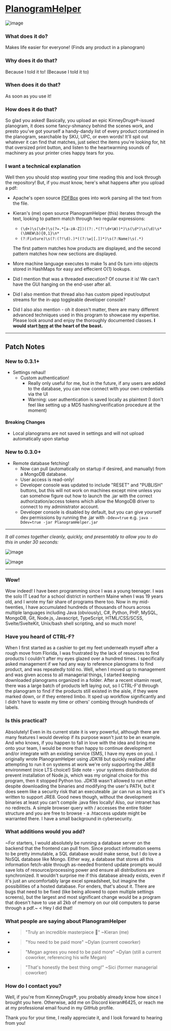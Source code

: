 # [PlanogramHelper](https://shermanzero.github.io/PlanogramHelper/)

![image](https://user-images.githubusercontent.com/16752746/188516429-61b3ae2d-2b4c-4f73-a2b4-0bd276f883be.png)

### What does it do?
Makes life easier for everyone!  (Finds any product in a planogram)

### Why does it do that?
Because I told it to!  (Because I told it to)

### When does it do that?
As soon as you use it!

### How does it do that?
So glad you asked!  Basically, you upload an epic KinneyDrugs®-issued planogram, it does some fancy-shmancy behind the scenes work, and presto you've got yourself a handy-dandy list of every product contained in the planogram, searchable by SKU, UPC, or even words!  It'll spit out whatever it can find that matches, just select the items you're looking for, hit that oversized print button, and listen to the heartwarming sounds of machinery as your printer cries happy tears for you.

### I want a technical explanation
Well then you should stop wasting your time reading this and look through the repository!  But, if you *must* know, here's what happens after you upload a pdf:
- Apache's open source [PDFBox](https://pdfbox.apache.org/) goes into work parsing all the text from the file.
- Kieran's (me) open source PlanogramHelper (this) iterates through the text, looking to pattern match through two regular expressions:
  - `(\d+)\s(\d+)\s(?=.*[a-zA-Z])((?:.*(?!\d+\W))*)\s(\d*)\s(\d)\s*(\bNEW\b){0,1}\n*`
  - `(?:Fixture)\s(?:(?!\d).)*((?:\w|[.])*)\s(?:Name)\s(.*)`
  
  The first pattern matches how products are displayed, and the second pattern matches how new sections are displayed.
- More machine language executes to make 1s and 0s turn into objects stored in HashMaps for easy and effecient O(1) lookups.
- Did I mention that was a threaded execution?  Of course it is!  We can't have the GUI hanging on the end-user after all.
- Did I also mention that thread also has custom piped input/output streams for the in-app toggleable developer console?
- Did I also also mention - oh it doesn't matter, there are many different advanced techniques used in this program to showcase my expertise.  Please look around and enjoy the thoroughly documented classes.  **I would start [here](src/main/java/pf/Processor.java) at the heart of the beast.**

----
## Patch Notes

### New to 0.3.1+
- Settings rehaul!
  - Custom authentication!
    - Really only useful for me, but in the future, if any users are added to the database, you can now connect with your own credentials via the UI
    - Warning: user authentication is saved locally as plaintext (I don't feel like setting up a MD5 hashing/verification procedure at the moment)

#### Breaking Changes
  - Local planograms are not saved in settings and will not upload automatically upon startup


### New to 0.3.0+
- Remote database fetching!
  - Now can pull (automatically on startup if desired, and manually) from a MongoDB database.
  - User access is read-only!
  - Developer console was updated to include "RESET" and "PUBLISH" buttons, but this will not work on machines except mine unless you can somehow figure out how to launch the .jar with the correct authorization/access tokens which allow the MongoDB driver to connect to my administrator account.
  - Developer console is disabled by default, but you can give yourself dev permissions by running the .jar with `-Ddev=true` e.g. `java -Ddev=true -jar PlanogramHelper.jar`

----

*It all comes together cleanly, quickly, and presentably to allow you to do this in under 30 seconds:*

![image](https://user-images.githubusercontent.com/16752746/187807590-eaf35a17-a683-4670-b1d5-6581f985afc5.png)

![image](https://user-images.githubusercontent.com/16752746/187807629-7ea0d00c-7269-4f2c-bf85-99544ffcda28.png)

----

### Wow!
Wow indeed!  I have been programming since I was a young teenager.  I was the solo IT Lead for a school district in northern Maine when I was 19 years old, and I wrote my fair share of programs there too.  Now in my mid-twenties, I have accumulated hundreds of thousands of hours across multiple languages including Java (obviously), C#, Python, PHP, MySQL, MongoDB, Git, Node.js, Javascript, TypeScript, HTML/CSS/SCSS, Svelte/SvelteKit, Unix/bash shell scripting, and so much more!

### Have you heard of CTRL-F?
When I first started as a cashier to get my feet underneath myself after a rough move from Florida, I was frustrated by the lack of resources to find products I couldn't after my eyes glazed over a hundred times.  I specifically asked management if we had any way to reference planograms to find product, and was repeatedly told no.  Well, when I moved up to management and was given access to all managerial things, I started keeping downloaded planograms organized in a folder.  After a recent vitamin reset, there was a large batch of products left laying out, so I CTRL-F'd through the planogram to find if the products still existed in the aisle, if they were marked down, or if they entered limbo.  It sped up workflow significantly and I didn't have to waste my time or others' combing through hundreds of labels.

### Is this practical?
Absolutely!  Even in its current state it is very powerful, although there are many features I would develop if its purpose wasn't just to be an example.  And who knows, if you happen to fall in love with the idea and bring me onto your team, I would be more than happy to continue development and/or integrate with an existing service (SMS, I have my eyes on you).  I originally wrote PlanogramHelper using JDK18 but quickly realized after attempting to run it on systems at work we're only supporting the JRE8 environment (nice LTS choice!)  Side note - your systems distribution did prevent installation of Node.js, which was my original choice for this program, then it stopped Python too.  JDK18 wasn't allowed to run either despite downloading the binaries and modifying the user's PATH, but it does seem like a security risk that an executeable .jar can run as long as it's written to support JRE8.  Good news though, without the development binaries at least you can't compile .java files locally!  Also, our intranet has no redirects.  A simple browser query with / accesses the entire folder structure and you are free to browse - a .htaccess update might be warranted there.  I have a small background in cybersecurity.

### What additions would you add?
~For starters, I would absolutely be running a database server on the backend that the frontend can pull from.  Since product information seems to be pretty immutable, a SQL database would make sense, but I do love a NoSQL database like Mongo.  Either way, a database that stores all this information fetch-able through as-needed frontend update prompts would save lots of resource/processing power and ensure all distributions are synchronized.  It wouldn't surprise me if this database already exists, even if it's just an uncomfortably large excel spreadsheet, but imagine the possibilities of a hosted database.  For enders, that's about it.  There are bugs that need to be fixed (like being allowed to open multiple settings screens), but the largest and most significant change would be a program that doesn't have to use all 2kb of memory on our old computers to parse through a pdf.~  < Hey I did that!

### What people are saying about PlanogramHelper
- > "Truly an incredible masterpiece :tada:" ~Kieran (me)
- > "You need to be paid more" ~Dylan (current coworker)
- > "Megan agrees you need to be paid more" ~Dylan (still a current coworker, referencing his wife Megan)
- > "That's honestly the best thing omg!" ~Sici (former managerial coworker)

### How do I contact you?
Well, if you're from KinneyDrugs®, you probably already know how since I brought you here.  Otherwise, add me on Discord kieran#6425, or reach me at my professional email found in my GitHub profile.

Thank you for your time, I really appreciate it, and I look forward to hearing from you!

